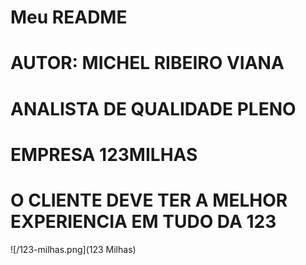 # Meu README
# AUTOR: MICHEL RIBEIRO VIANA
# ANALISTA DE QUALIDADE PLENO
# EMPRESA 123MILHAS

# O CLIENTE DEVE TER A MELHOR EXPERIENCIA EM TUDO DA 123

![/123-milhas.png](123 Milhas)
